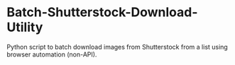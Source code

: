 # Batch-Shutterstock-Download-Utility
Python script to batch download images from Shutterstock from a list using browser automation (non-API).
